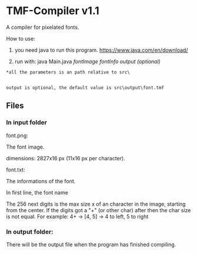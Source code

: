 # TMF-Compiler v1.1
A compiler for pixelated fonts.


How to use:
  1. you need java to run this program. https://www.java.com/en/download/

  2. run with:
    java Main.java _fontImage_ _fontInfo_ _output (optional)_

    *all the parameters is an path relative to src\


    output is optional, the default value is src\output\font.tmf


## Files
### In input folder
font.png:

  The font image.
  
  dimensions: 2827x16 px (11x16 px per character).


font.txt:

  The informations of the font.

  In first line, the font name

  The 256 next digits is the max size x of an character in the image, starting from the center.
  If the digits got a "+" (or other char) after then the char size is not equal.
  For example: 4+ -> [4, 5] -> 4 to left, 5 to right

### In output folder:
There will be the output file when the program has finished compiling.
